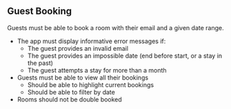 ## Guest Booking

Guests must be able to book a room with their email and a given date range.

- The app must display informative error messages if:
  - The guest provides an invalid email
  - The guest provides an impossible date (end before start, or a stay in the past)
  - The guest attempts a stay for more than a month
- Guests must be able to view all their bookings
  - Should be able to highlight current bookings
  - Should be able to filter by date
- Rooms should not be double booked
